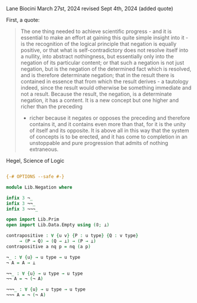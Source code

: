 Lane Biocini
March 27st, 2024
revised Sept 4th, 2024 (added quote)

First, a quote:

> The one thing needed to achieve scientific progress - and it is essential to
> make an effort at gaining this quite simple insight into it - is the recognition
> of the logical principle that negation is equally positive, or that what is
> self-contradictory does not resolve itself into a nullity, into abstract
> nothingness, but essentially only into the negation of its particular content;
> or that such a negation is not just negation, but is the negation of the
> determined fact which is resolved, and is therefore determinate negation; that
> in the result there is contained in essence that from which the result derives -
> a tautology indeed, since the result would otherwise be something immediate and
> not a result. Because the result, the negation, is a determinate negation, it
> has a content. It is a new concept but one higher and richer than the preceding
> - richer because it negates or opposes the preceding and therefore contains it,
> and it contains even more than that, for it is the unity of itself and its
> opposite. It is above all in this way that the system of concepts is to be
> erected, and it has come to completion in an unstoppable and pure progression
> that admits of nothing extraneous.

Hegel, Science of Logic

```agda

{-# OPTIONS --safe #-}

module Lib.Negation where

infix 3 ¬_
infix 3 ¬¬_
infix 3 ¬¬¬_

open import Lib.Prim
open import Lib.Data.Empty using (𝟘; ⊥)

contrapositive : ∀ {u v} {P : u type} {Q : v type}
     → (P → Q) → (Q → ⊥) → (P → ⊥)
contrapositive a nq p = nq (a p)

¬_ : ∀ {u} → u type → u type
¬ A = A → ⊥

¬¬_ : ∀ {u} → u type → u type
¬¬ A = ¬ (¬ A)

¬¬¬_ : ∀ {u} → u type → u type
¬¬¬ A = ¬ (¬ A)
